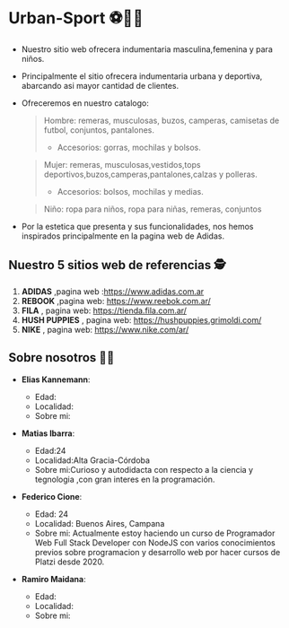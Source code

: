 #                   Urban-Sport ⚽🏀🏈
* Nuestro sitio web  ofrecera indumentaria masculina,femenina y para niños.
* Principalmente  el sitio  ofrecera indumentaria urbana y deportiva, abarcando asi mayor cantidad de clientes.
* Ofreceremos en nuestro catalogo:

    > Hombre: remeras, musculosas, buzos, camperas, camisetas de futbol, conjuntos, pantalones.
    > 
    >* Accesorios: gorras, mochilas y bolsos.

    > Mujer: remeras, musculosas,vestidos,tops deportivos,buzos,camperas,pantalones,calzas y polleras.
    > 
    >* Accesorios: bolsos, mochilas y medias.

    > Niño: ropa para niños, ropa para niñas, remeras, conjuntos

* Por la estetica que presenta y sus funcionalidades, nos hemos inspirados principalmente  en la pagina web de Adidas.

 ##                 Nuestro 5 sitios web de referencias 🕵
                    
1. __ADIDAS__ ,pagina web :https://www.adidas.com.ar
2. __REBOOK__ ,pagina web: https://www.reebok.com.ar/
3. __FILA__ , pagina web: https://tienda.fila.com.ar/
4. __HUSH PUPPIES__ , pagina web: https://hushpuppies.grimoldi.com/
5. __NIKE__ , pagina web: https://www.nike.com/ar/


##                 Sobre nosotros 🤜🤛

* __Elias Kannemann__:
    * Edad:
    * Localidad:
    * Sobre mi:


* __Matias Ibarra__:
    * Edad:24
    * Localidad:Alta Gracia-Córdoba 
    * Sobre mi:Curioso y autodidacta con respecto a la ciencia y  tegnologia ,con gran interes en la programación.


* __Federico Cione__:
    * Edad: 24
    * Localidad: Buenos Aires, Campana
    * Sobre mi: Actualmente estoy haciendo un curso de Programador Web Full Stack Developer con NodeJS con
                varios conocimientos previos sobre programacion y desarrollo web por hacer cursos
                de Platzi desde 2020.

* __Ramiro Maidana__:
    * Edad:
    * Localidad:
    * Sobre mi:
